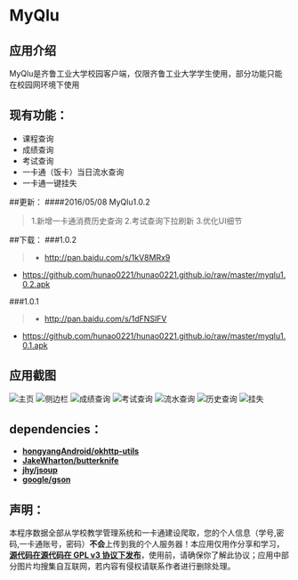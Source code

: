 # MyQlu
## 应用介绍
  MyQlu是齐鲁工业大学校园客户端，仅限齐鲁工业大学学生使用，部分功能只能在校园网环境下使用
## 现有功能：
- 课程查询
- 成绩查询
- 考试查询
- 一卡通（饭卡）当日流水查询
- 一卡通一键挂失

##更新：
####2016/05/08 MyQlu1.0.2
> 1.新增一卡通消费历史查询
2.考试查询下拉刷新
3.优化UI细节

##下载：
###1.0.2
>- <http://pan.baidu.com/s/1kV8MRx9>
- <https://github.com/hunao0221/hunao0221.github.io/raw/master/myqlu1.0.2.apk>

###1.0.1
>- <http://pan.baidu.com/s/1dFNSlFV>
- <https://github.com/hunao0221/hunao0221.github.io/raw/master/myqlu1.0.1.apk>


## 应用截图
![主页](https://raw.githubusercontent.com/hunao0221/Res/master/photos/myqlu1.0.2/enframe_2016-05-08-10-52-04.png)
![侧边栏](https://raw.githubusercontent.com/hunao0221/Res/master/photos/myqlu1.0.2/enframe_2016-05-08-10-51-42.png)
![成绩查询](https://raw.githubusercontent.com/hunao0221/Res/master/photos/myqlu1.0.2/enframe_2016-05-08-10-47-22.png)
![考试查询](https://raw.githubusercontent.com/hunao0221/Res/master/photos/myqlu1.0.2/enframe_2016-05-08-10-57-09.png)
![流水查询](https://raw.githubusercontent.com/hunao0221/Res/master/photos/myqlu1.0.2/enframe_2016-05-08-10-49-25.png)
![历史查询](https://raw.githubusercontent.com/hunao0221/Res/master/photos/myqlu1.0.2/enframe_2016-05-08-10-49-19.png)
![挂失](https://raw.githubusercontent.com/hunao0221/Res/master/photos/myqlu1.0.2/enframe_2016-05-08-12-37-03.png)

## dependencies：
- [**hongyangAndroid/okhttp-utils**](https://github.com/hongyangAndroid/okhttp-utils)
- [**JakeWharton/butterknife**](https://github.com/JakeWharton/butterknife)
- [**jhy/jsoup**](https://github.com/jhy/jsoup)
- [**google/gson**](https://github.com/google/gson)

## 声明：
本程序数据全部从学校教学管理系统和一卡通建设爬取，您的个人信息（学号,密码,一卡通账号，密码）**不会**上传到我的个人服务器！本应用仅用作分享和学习，[**源代码在源代码在 GPL v3 协议下发布**](https://github.com/hunao0221/MyQlu/blob/master/LICENSE.txt)，使用前，请确保你了解此协议；应用中部分图片均搜集自互联网，若内容有侵权请联系作者进行删除处理。